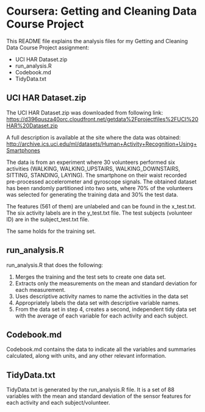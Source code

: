 # Coursera: Getting and Cleaning Data Course Project

This README file explains the analysis files for my Getting and Cleaning Data Course Project assignment:
- UCI HAR Dataset.zip
- run_analysis.R
- Codebook.md
- TidyData.txt

## UCI HAR Dataset.zip

The UCI HAR Dataset.zip was downloaded from following link:
https://d396qusza40orc.cloudfront.net/getdata%2Fprojectfiles%2FUCI%20HAR%20Dataset.zip

A full description is available at the site where the data was obtained:
http://archive.ics.uci.edu/ml/datasets/Human+Activity+Recognition+Using+Smartphones

The data is from an experiment where 30 volunteers performed six activities (WALKING, WALKING_UPSTAIRS, WALKING_DOWNSTAIRS, SITTING, STANDING, LAYING). The smartphone on their waist recorded pre-processed accelerometer and gyroscope signals. The obtained dataset has been randomly partitioned into two sets, where 70% of the volunteers was selected for generating the training data and 30% the test data. 

The features (561 of them) are unlabeled and can be found in the x_test.txt. The six activity labels are in the y_test.txt file. The test subjects (volunteer ID) are in the subject_test.txt file.

The same holds for the training set.

## run_analysis.R

run_analysis.R that does the following:

1. Merges the training and the test sets to create one data set.
2. Extracts only the measurements on the mean and standard deviation for each measurement.
3. Uses descriptive activity names to name the activities in the data set
4. Appropriately labels the data set with descriptive variable names.
5. From the data set in step 4, creates a second, independent tidy data set with the average of each variable for each activity and each subject.

## Codebook.md

Codebook.md contains the data to indicate all the variables and summaries calculated, along with units, and any other relevant information.

## TidyData.txt

TidyData.txt is generated by the run_analysis.R file. It is a set of 88 variables with the mean and standard deviation of the sensor features for each activity and each subject/volunteer.
